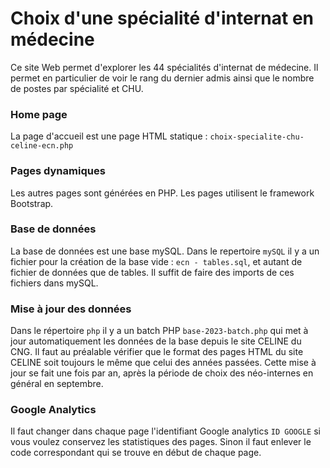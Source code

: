 # Choix d'une spécialité d'internat en médecine
Ce site Web permet d'explorer les 44 spécialités d'internat de médecine. Il permet en particulier de voir le rang du dernier admis ainsi que le nombre de postes par spécialité et CHU.
### Home page
La page d'accueil est une page HTML statique : `choix-specialite-chu-celine-ecn.php`
### Pages dynamiques
Les autres pages sont générées en PHP.
Les pages utilisent le framework Bootstrap.
### Base de données
La base de données est une base mySQL. Dans le repertoire `mySQL` il y a un fichier pour la création de la base vide : `ecn - tables.sql`, et autant de fichier de données que de tables. Il suffit de faire des imports de ces fichiers dans mySQL.
### Mise à jour des données
Dans le répertoire `php` il y a un batch PHP `base-2023-batch.php` qui met à jour automatiquement les données de la base depuis le site CELINE du CNG. Il faut au préalable vérifier que le format des pages HTML du site CELINE soit toujours le même que celui des années passées. Cette mise à jour se fait une fois par an, après la période de choix des néo-internes en général en septembre.
### Google Analytics
Il faut changer dans chaque page l'identifiant Google analytics `ID GOOGLE` si vous voulez conservez les statistiques des pages. Sinon il faut enlever le code correspondant qui se trouve en début de chaque page.
